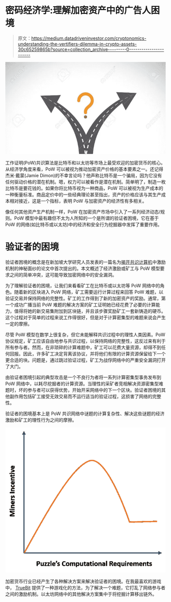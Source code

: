 # 密码经济学:理解加密资产中的广告人困境

> 原文：<https://medium.datadriveninvestor.com/cryptonomics-understanding-the-vertifiers-dilemma-in-crypto-assets-30c65259865b?source=collection_archive---------0----------------------->

![](img/092e277ee6c5656fd527aeab5a39206e.png)

工作证明(PoW)共识算法是比特币和以太坊等市场上最受欢迎的加密货币的核心。从经济学角度来看，PoW 可以被视为推动加密资产价格的基本要素之一。还记得杰米·戴蒙(Jamie Dimon)的不幸言论吗？他声称比特币是一个骗局，因为它没有任何驱动价格的潜在机制。嗯，权力可以被看作是潜在机制。简单明了，制造一枚比特币是要花钱的。如果你将比特币视为一种商品，PoW 可以被视为生产成本的一种衡量标准。商品定价中的一些经典理论甚至指出，资产的价格应该与其生产成本相对接近，这是一个指标，表明 PoW 与加密资产的经济性有多相关。

像任何其他资产生产机制一样，PoW 在加密资产市场中引入了一系列经济动态/规则。PoW 模型中最有趣但不太为人所知的一个是所谓的验证者困境，它在基于 PoW 的网络(如比特币或以太坊)中的经济和安全行为挖掘器中发挥了重要作用。

# 验证者的困境

验证者困境的概念是在新加坡大学研究人员发表的一篇名为[揭开共识计算机](https://eprint.iacr.org/2015/702.pdf)中激励机制的神秘面纱的论文中首次提出的。本文概述了经济激励或矿工与 PoW 模型要求之间的简单冲突，这可能导致加密网络中的安全漏洞。

为了理解验证者的困境，让我们来看看矿工在比特币或以太坊等 PoW 网络中的角色。随着新的区块进入 PoW 网络，矿工需要运行计算过程来回答 PoW 难题，以验证交易并保持网络的完整性。矿工的工作得到了新的加密资产的奖励。通常，第一个成功广播当前 PoW 难题的解决方案的矿工证明她已经花费了必要的计算能力，值得将她的新交易集附加到区块链，并且该步骤奖励矿工一套新铸造的硬币。这个过程对于简单的过程来说工作得很好，但是对于计算密集型的难题来说会产生一定的摩擦。

尽管 PoW 模型在数学上很复杂，但它未能解释共识过程中的理性人类因素。PoW 协议规定，矿工应该自由地参与共识过程，以保持网络的完整性，这反过来有利于所有参与者。然而，在非琐碎的计算难题中，矿工可以花费大量资源，却得不到任何回报。因此，许多矿工决定背离该协议，并将他们有限的计算资源保留给下一个更合适的块。问题是，通过跳过验证过程，矿工为战俘网络中的严重安全漏洞打开了大门。

由验证者困境引起的典型攻击是一个不良行为者将一系列计算密集型事务发布到 PoW 网络中，以耗尽挖掘者的计算资源。当理性的采矿者竞相解决资源密集型难题时，坏的参与者可以获得优势，开始开采网络中的下一个区块。验证者困境的其他副作用包括矿工接受无效交易而不运行适当的验证过程，这损害了网络的完整性。

验证者的困境基本上是 PoW 共识网络中谜题的计算复杂性、解决这些谜题的经济激励和矿工的理性行为之间的摩擦。

![](img/d90ba62f9ad52b443cfdf83367507e82.png)

加密货币行业已经产生了各种解决方案来解决验证者的困境。在我最喜欢的游戏中， [TrueBit](https://truebit.io/) 提供了一种游戏化的方法，为了解决一个难题，它打乱了网络参与者之间的激励机制。以太坊网络中的其他解决方案集中于将挖掘计算移出链外。